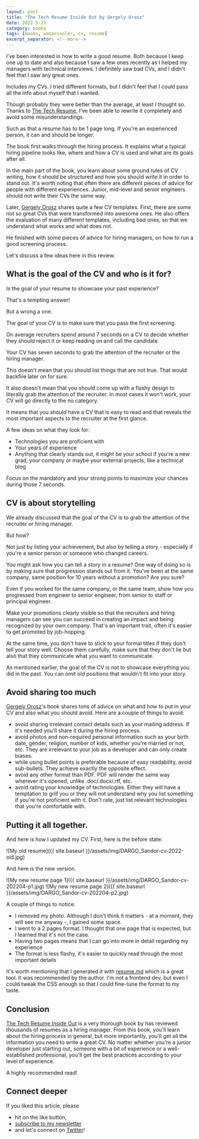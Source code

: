 ```yaml
---
layout: post
title: "The Tech Resume Inside Out by Gergely Orosz"
date: 2022-5-21
category: books
tags: [books, watercooler, cv, resume]
excerpt_separator: <!--more-->
---
```

I've been interested in how to write a good resume. Both because I keep one up to date and also because I saw a few ones recently as I helped my managers with technical interviews. I definitely saw bad CVs, and I didn't feel that I saw any great ones.

Includes my CVs. I tried different formats, but I didn't feel that I could pass all the info about myself that I wanted.

Though probably they were better than the average, at least I thought so. Thanks to [The Tech Resume](https://thetechresume.com/), I've been able to rewrite it completely and avoid some misunderstandings. 

Such as that a resume has to be 1 page long. If you're an experienced person, it can and should be longer.

The book first walks through the hiring process. It explains what a typical hiring pipeline looks like, where and how a CV is used and what are its goals after all.

In the main part of the book, you learn about some ground rules of CV writing, how it should be structured and how you should write it in order to stand out. It's worth noting that often there are different pieces of advice for people with different experiences. Junior, mid-level and senior engineers should not write their CVs the same way.

Later, [Gergely Orosz](https://twitter.com/GergelyOrosz) shares quite a few CV templates. First, there are some not so great CVs that were transformed into awesome ones. He also offers the evaluation of many different templates, including bad ones, so that we understand what works and what does not.

He finished with some pieces of advice for hiring managers, on how to run a good screening process.

Let's discuss a few ideas here in this review.

## What is the goal of the CV and who is it for?

Is the goal of your resume to showcase your past experience?

That's a tempting answer! 

But a wrong a one.

The goal of your CV is to make sure that you pass the first screening.

On average recruiters spend around 7 seconds on a CV to decide whether they should reject it or keep reading on and call the candidate.

Your CV has seven seconds to grab the attention of the recruiter or the hiring manager.

This doesn't mean that you should list things that are not true. That would backfire later on for sure.

It also doesn't mean that you should come up with a flashy design to literally grab the attention of the recruiter. In most cases it won't work, your CV will go directly to the no category.

It means that you should have a CV that is easy to read and that reveals the most important aspects to the recruiter at the first glance.

A few ideas on what they look for:
- Technologies you are proficient with 
- Your years of experience
- Anything that clearly stands out, it might be your school if you're a new grad, your company or maybe your external projects, like a technical blog

Focus on the mandatory and your strong points to maximize your chances during those 7 seconds.

## CV is about storytelling

We already discussed that the goal of the CV is to grab the attention of the recruiter or hiring manager.

But how?

Not just by listing your achievement, but also by telling a story - especially if you're a senior person or someone who changed careers.

You might ask how you can tell a story in a resume? One way of doing so is by making sure that progression stands out from it. You've been at the same company, same position for 10 years without a promotion? Are you sure?

Even if you worked for the same company, or the same team, show how you progressed from engineer to senior engineer, from senior to staff or principal engineer.

Make your promotions clearly visible so that the recruiters and hiring managers can see you can succeed in creating an impact and being recognized by your own company. That's an important trait, often it's easier to get promoted by job-hopping. 

At the same time, you don't have to stick to your formal titles if they don't tell your story well. Choose them carefully, make sure that they don't lie but also that they communicate what you want to communicate.

As mentioned earlier, the goal of the CV is not to showcase everything you did in the past. You can omit old positions that wouldn't fit into your story.

## Avoid sharing too much

[Gergely Orosz](https://twitter.com/GergelyOrosz)'s book shares tons of advice on what and how to put in your CV and also what you should avoid. Here are a couple of things to avoid:

- avoid sharing irrelevant contact details such as your mailing address. If it's needed you'll share it during the hiring process.
- avoid photos and non-required personal information such as your birth date, gender, religion, number of kids, whether you're married or not, etc. They are irrelevant to your job as a developer and can only create biases.
- while using bullet points is preferable because of easy readability, avoid sub-bullets. They achieve exactly the opposite effect.
- avoid any other format than PDF. PDF will render the same way wherever it's opened, unlike .doc/.docx/.rtf, etc.
- avoid rating your knowledge of technologies. Either they will have a temptation to grill you or they will not understand why you list something if you're not proficient with it. Don't rate, just list relevant technologies that you're comfortable with.

## Putting it all together.

And here is how I updated my CV. First, here is the before state:

![My old resume]({{ site.baseurl }}/assets/img/DARGO_Sandor-cv-2022-old.jpg)

And here is the new version.

![My new resume page 1]({{ site.baseurl }}/assets/img/DARGO_Sandor-cv-202204-p1.jpg)
![My new resume page 2]({{ site.baseurl }}/assets/img/DARGO_Sandor-cv-202204-p2.jpg)

A couple of things to notice:
- I removed my photo. Although I don't think it matters - at a moment, they will see me anyway -, I gained some space.
- I went to a 2 pages format. I thought that one page that is expected, but I learned that it's not the case.
- Having two pages means that I can go into more in detail regarding my experience
- The format is less flashy, it's easier to quickly read through the most important details

It's worth mentioning that I generated it with [resume.md](https://github.com/mikepqr/resume.md) which is a great tool. It was recommended by the author. I'm not a frontend dev, but even I could tweak the CSS enough so that I could fine-tune the format to my taste.

## Conclusion

[The Tech Resume Inside Out](https://thetechresume.com/) is a very thorough book by has reviewed thousands of resumes as a hiring manager. From this book, you'll learn about the hiring process in general, but more importantly, you'll get all the information you need to write a great CV. No matter whether you're a junior developer just starting out, someone with a bit of experience or a well-established professional, you'll get the best practices according to your level of experience.

A highly recommended read!

## Connect deeper

If you liked this article, please 
- hit on the like button,  
- [subscribe to my newsletter](http://eepurl.com/gvcv1j) 
- and let's connect on [Twitter](https://twitter.com/SandorDargo)!